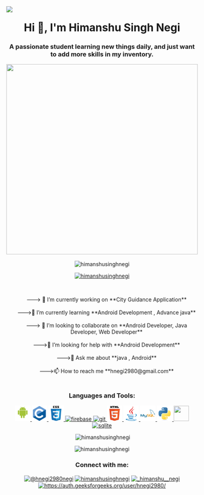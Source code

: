 <img  align="left" width="200" src="https://gifimage.net/wp-content/uploads/2017/09/android-gif-wallpaper-10.gif">
<h1 align="center">Hi 👋, I'm Himanshu Singh Negi</h1>
<h3 align="center">A passionate student learning new things daily, and just want to add more skills in my inventory.</h3>
<img  width="100%" height ="500" src="https://th.bing.com/th/id/R.7c192b8e93e6b3ff1c94f64faa6fe1a5?rik=Cjt0YpvF9CIwsw&riu=http%3a%2f%2forig13.deviantart.net%2f401b%2ff%2f2011%2f128%2fa%2f7%2fanimated_android_wallpaper_by_jez182-d3fvbk2.gif&ehk=324nzcwrL9DVILqoniv6fGn8blhfATbKvKj6LCgKq0w%3d&risl=&pid=ImgRaw&r=0"/>
<p align="center"> <img src="https://komarev.com/ghpvc/?username=himanshusinghnegi&label=Profile%20views&color=0e75b6&style=flat" alt="himanshusinghnegi" /> </p>

<p align="center"> <a href="https://github.com/ryo-ma/github-profile-trophy"><img src="https://github-profile-trophy.vercel.app/?username=himanshusinghnegi" alt="himanshusinghnegi" /></a> </p>



  <br><ul align="center" type="none">
   <li> ---> 🔭 I’m currently working on **City Guidance Application**</li><br>

 <li> --->🌱 I’m currently learning **Android Development , Advance java**</li><br>

<li> ---> 👯 I’m looking to collaborate on **Android Developer, Java Developer, Web Developer**</li><br>

<li> --->🤝 I’m looking for help with **Android Development**</li><br>

 <li> --->💬 Ask me about **java , Android**</li><br>

<li> --->📫 How to reach me **hnegi2980@gmail.com**</li><br>
 </ul>



<h3 align="center">Languages and Tools:</h3>
<p align="center"> <a href="https://developer.android.com" target="_blank" rel="noreferrer"> <img src="https://raw.githubusercontent.com/devicons/devicon/master/icons/android/android-original-wordmark.svg" alt="android" width="40" height="40"/> </a> <a href="https://www.cprogramming.com/" target="_blank" rel="noreferrer"> <img src="https://raw.githubusercontent.com/devicons/devicon/master/icons/c/c-original.svg" alt="c" width="40" height="40"/> </a> <a href="https://www.w3schools.com/css/" target="_blank" rel="noreferrer"> <img src="https://raw.githubusercontent.com/devicons/devicon/master/icons/css3/css3-original-wordmark.svg" alt="css3" width="40" height="40"/> </a> <a href="https://firebase.google.com/" target="_blank" rel="noreferrer"> <img src="https://www.vectorlogo.zone/logos/firebase/firebase-icon.svg" alt="firebase" width="40" height="40"/> </a> <a href="https://git-scm.com/" target="_blank" rel="noreferrer"> <img src="https://www.vectorlogo.zone/logos/git-scm/git-scm-icon.svg" alt="git" width="40" height="40"/> </a> <a href="https://www.w3.org/html/" target="_blank" rel="noreferrer"> <img src="https://raw.githubusercontent.com/devicons/devicon/master/icons/html5/html5-original-wordmark.svg" alt="html5" width="40" height="40"/> </a> <a href="https://www.java.com" target="_blank" rel="noreferrer"> <img src="https://raw.githubusercontent.com/devicons/devicon/master/icons/java/java-original.svg" alt="java" width="40" height="40"/> </a> <a href="https://www.mysql.com/" target="_blank" rel="noreferrer"> <img src="https://raw.githubusercontent.com/devicons/devicon/master/icons/mysql/mysql-original-wordmark.svg" alt="mysql" width="40" height="40"/> </a> <a href="https://www.python.org" target="_blank" rel="noreferrer"> <img src="https://raw.githubusercontent.com/devicons/devicon/master/icons/python/python-original.svg" alt="python" width="40" height="40"/> </a> <a href="https://www.sqlite.org/" target="_blank" rel="noreferrer"><img width="40" height="40" src="https://upload.wikimedia.org/wikipedia/commons/thumb/9/9a/Visual_Studio_Code_1.35_icon.svg/1024px-Visual_Studio_Code_1.35_icon.svg.png"> <img src="https://www.vectorlogo.zone/logos/sqlite/sqlite-icon.svg" alt="sqlite" width="40" height="40"/> </a> </p>

<p align="center" ><imgsrc="https://github-readme-stats.vercel.app/api/top-langs?username=himanshusinghnegi&show_icons=true&locale=en&layout=compact" alt="himanshusinghnegi" /></p>

<p align="center">&nbsp;<img width="80%" src="https://github-readme-stats.vercel.app/api?username=himanshusinghnegi&show_icons=true&locale=en" alt="himanshusinghnegi" /></p>

<p align="center" ><img width="80%" src="https://github-readme-streak-stats.herokuapp.com/?user=himanshusinghnegi&" alt="himanshusinghnegi" /></p>

<h3 align="center">Connect with me:</h3>
<p align="center">
<a href="https://twitter.com/@hnegi2980negi" target="blank"><img align="center" src="https://raw.githubusercontent.com/rahuldkjain/github-profile-readme-generator/master/src/images/icons/Social/twitter.svg" alt="@hnegi2980negi" height="30" width="40" /></a>
<a href="https://linkedin.com/in/himanshusinghnegi" target="blank"><img align="center" src="https://raw.githubusercontent.com/rahuldkjain/github-profile-readme-generator/master/src/images/icons/Social/linked-in-alt.svg" alt="himanshusinghnegi" height="30" width="40" /></a>
<a href="https://instagram.com/_himanshu__negi" target="blank"><img align="center" src="https://raw.githubusercontent.com/rahuldkjain/github-profile-readme-generator/master/src/images/icons/Social/instagram.svg" alt="_himanshu__negi" height="30" width="40" /></a>
<a href="https://auth.geeksforgeeks.org/user/https://auth.geeksforgeeks.org/user/hnegi2980/" target="blank"><img align="center" src="https://raw.githubusercontent.com/rahuldkjain/github-profile-readme-generator/master/src/images/icons/Social/geeks-for-geeks.svg" alt="https://auth.geeksforgeeks.org/user/hnegi2980/" height="30" width="40" /></a>
</p>
